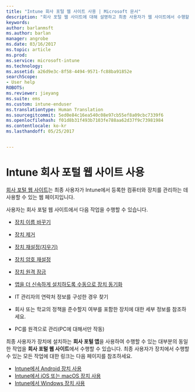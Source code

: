 ```yaml
---
title: "Intune 회사 포털 웹 사이트 사용 | Microsoft 문서"
description: "회사 포털 웹 사이트에 대해 설명하고 최종 사용자가 웹 사이트에서 수행할 수 있는 작업 단계로 연결되는 링크를 제공합니다."
keywords: 
author: barlanmsft
ms.author: barlan
manager: angrobe
ms.date: 03/16/2017
ms.topic: article
ms.prod: 
ms.service: microsoft-intune
ms.technology: 
ms.assetid: a26d9e3c-8f58-4494-9571-fc88ba91852e
searchScope:
- User help
ROBOTS: 
ms.reviewer: jieyang
ms.suite: ems
ms.custom: intune-enduser
ms.translationtype: Human Translation
ms.sourcegitcommit: 5ed0e84c16ea540c08e97cb55ef8a09cbc7339f6
ms.openlocfilehash: f01d8b31f493b7103fe788aa62d37f9c73981984
ms.contentlocale: ko-kr
ms.lasthandoff: 05/25/2017


---
```


# <a name="using-the-intune-company-portal-website"></a>Intune 회사 포털 웹 사이트 사용
[회사 포털 웹 사이트](https://portal.manage.microsoft.com)는 최종 사용자가 Intune에서 등록한 컴퓨터와 장치를 관리하는 데 사용할 수 있는 웹 페이지입니다.

사용자는 회사 포털 웹 사이트에서 다음 작업을 수행할 수 있습니다.

-   [장치 이름 바꾸기](rename-your-device-cpwebsite.md)

-   [장치 제거](remove-your-device-cpwebsite.md)

-   [장치 재설정(지우기)](reset-erase-your-device-cpwebsite.md)

-   [장치 암호 재설정](reset-your-passcode-cpwebsite.md)

-   [장치 원격 잠금](remote-lock-your-device-cpwebsite.md)

-    [앱을 더 신속하게 설치하도록 수동으로 장치 동기화](sync-your-device-manually-cpwebsite.md)

-   IT 관리자의 연락처 정보를 구성한 경우 찾기

-   회사 또는 학교의 정책을 준수할지 여부를 포함한 장치에 대한 세부 정보를 참조하세요.

-   PC를 원격으로 관리(PC에 대해서만 작동)

최종 사용자가 장치에 설치하는 **회사 포털 앱**을 사용하여 수행할 수 있는 대부분의 동일한 작업을 **회사 포털 웹 사이트**에서 수행할 수 있습니다. 최종 사용자가 장치에서 수행할 수 있는 모든 작업에 대한 링크는 다음 페이지를 참조하세요.

- [Intune에서 Android 장치 사용](using-your-android-device-with-intune.md)
- [Intune에서 iOS 또는 macOS 장치 사용](using-your-ios-or-macOS-device-with-intune.md)
- [Intune에서 Windows 장치 사용](using-your-windows-device-with-intune.md)

